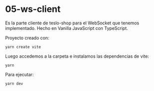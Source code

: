 # 05-ws-client

Es la parte cliente de teslo-shop para el WebSocket que tenemos implementado.
Hecho en Vanilla JavaScript con TypeScript.

Proyecto creado con:

```
yarn create vite
```

Luego accedemos a la carpeta e instalamos las dependencias de vite:

```
yarn
```

Para ejecutar:

```
yarn dev
```
